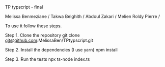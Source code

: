 TP typscript - final

Melissa Benmeziane /
Takwa Belghith /
Abdoul Zakari /
Melien Roldy Pierre /

To use it follow these steps.

Step 1. Clone the repository
git clone git@github.com:MelissaBen/TPtypscript.git

Step 2. Install the dependencies (I use yarn)
npm install

Step 3. Run the tests
npx ts-node index.ts
